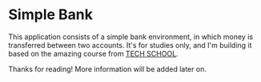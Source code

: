 # Simple Bank

This application consists of a simple bank environment, in which money is transferred between two accounts. It's for studies only, and I'm building it based on the amazing course from [TECH SCHOOL](https://www.youtube.com/playlist?list=PLy_6D98if3ULEtXtNSY_2qN21VCKgoQAE).

Thanks for reading! More information will be added later on.
